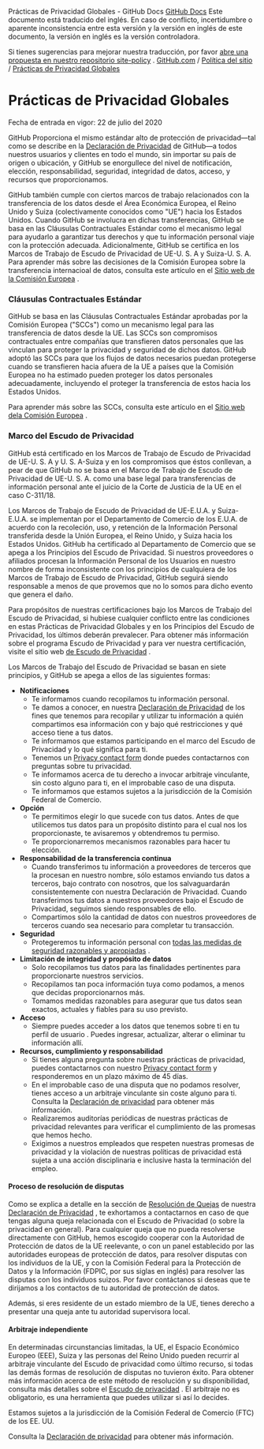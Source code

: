 Prácticas de Privacidad Globales - GitHub Docs
[GitHub Docs](/es)
Este documento está traducido del inglés. En caso de conflicto, incertidumbre o aparente inconsistencia entre esta versión y la versión en inglés de este documento, la versión en inglés es la versión controladora.

Si tienes sugerencias para mejorar nuestra traducción, por favor
[abre una propuesta en nuestro repositorio site-policy](https://github.com/github/site-policy/issues)
.
[GitHub.com](/es/github)
/
[Política del sitio](/es/github/site-policy)
/
[Prácticas de Privacidad Globales](/es/github/site-policy/global-privacy-practices)

# Prácticas de Privacidad Globales

Fecha de entrada en vigor: 22 de julio del 2020

GitHub Proporciona el mismo estándar alto de protección de privacidad—tal como se describe en la
[Declaración de Privacidad](/es/github/site-policy/github-privacy-statement#githubs-global-privacy-practices)
de GitHub—a todos nuestros usuarios y clientes en todo el mundo, sin importar su país de origen o ubicación, y GitHub se enorgullece del nivel de notificación, elección, responsabilidad, seguridad, integridad de datos, acceso, y recursos que proporcionamos.

GitHub también cumple con ciertos marcos de trabajo relacionados con la transferencia de los datos desde el Área Económica Europea, el Reino Unido y Suiza (colectivamente conocidos como "UE") hacia los Estados Unidos. Cuando GitHub se involucra en dichas transferencias, GitHub se basa en las Cláusulas Contractuales Estándar como el mecanismo legal para ayudarlo a garantizar tus derechos y que tu información personal viaje con la protección adecuada. Adicionalmente, GitHub se certifica en los Marcos de Trabajo de Escudo de Privacidad de UE-U. S. A y Suiza-U. S. A. Para aprender más sobre las decisiones de la Comisión Europea sobre la transferencia internacioal de datos, consulta este artículo en el
[Sitio web de la Comisión Europea](https://ec.europa.eu/info/law/law-topic/data-protection/international-dimension-data-protection_en)
.

### Cláusulas Contractuales Estándar

GitHub se basa en las Cláusulas Contractuales Estándar aprobadas por la Comisión Europea ("SCCs") como un mecanismo legal para las transferencia de datos desde la UE. Las SCCs son compromisos contractuales entre compañías que transfieren datos personales que las vinculan para proteger la privacidad y seguridad de dichos datos. GitHub adoptó las SCCs para que los flujos de datos necesarios puedan protegerse cuando se transfieren hacia afuera de la UE a países que la Comisión Europea no ha estimado pueden proteger los datos personales adecuadamente, incluyendo el proteger la transferencia de estos hacia los Estados Unidos.

Para aprender más sobre las SCCs, consulta este artículo en el
[Sitio web dela Comisión Europea](https://ec.europa.eu/info/law/law-topic/data-protection/international-dimension-data-protection/standard-contractual-clauses-scc_en)
.

### Marco del Escudo de Privacidad

GitHub está certificado en los Marcos de Trabajo de Escudo de Privacidad de UE-U. S. A y U. S. A-Suiza y en los compromisos que éstos conllevan, a pear de que GitHub no se basa en el Marco de Trabajo de Escudo de Privacidad de UE-U. S. A. como una base legal para transferencias de información personal ante el juicio de la Corte de Justicia de la UE en el caso C-311/18.

Los Marcos de Trabajo de Escudo de Privacidad de UE-E.U.A. y Suiza-E.U.A. se implementan por el Departamento de Comercio de los E.U.A. de acuerdo con la recoleción, uso, y retención de la Información Personal transferida desde la Unión Europea, el Reino Unido, y Suiza hacia los Estados Unidos. GitHub ha certificado al Departamento de Comercio que se apega a los Principios del Escudo de Privacidad. Si nuestros proveedores o afiliados procesan la Información Personal de los Usuarios en nuestro nombre de forma inconsistente con los principios de cualquiera de los Marcos de Trabajo de Escudo de Privacidad, GitHub seguirá siendo responsable a menos de que provemos que no lo somos para dicho evento que genera el daño.

Para propósitos de nuestras certificaciones bajo los Marcos de Trabajo del Escudo de Privacidad, si hubiese cualquier conflicto entre las condiciones en estas Prácticas de Privacidad Globales y en los Principios del Escudo de Privacidad, los últimos deberán prevalecer. Para obtener más información sobre el programa Escudo de Privacidad y para ver nuestra certificación, visite el sitio web
[de Escudo de Privacidad](https://www.privacyshield.gov/)
.

Los Marcos de Trabajo del Escudo de Privacidad se basan en siete principios, y GitHub se apega a ellos de las siguientes formas:

- **Notificaciones**
	- Te informamos cuando recopilamos tu información personal.
	- Te damos a conocer, en nuestra
[Declaración de Privacidad](/es/articles/github-privacy-statement)
de los fines que tenemos para recopilar y utilizar tu información a quién compartimos esa información con y bajo qué restricciones y qué acceso tiene a tus datos.
	- Te informamos que estamos participando en el marco del Escudo de Privacidad y lo qué significa para ti.
	- Tenemos un
[Privacy contact form](https://github.com/contact/privacy)
donde puedes contactarnos con preguntas sobre tu privacidad.
	- Te informamos acerca de tu derecho a invocar arbitraje vinculante, sin costo alguno para ti, en el improbable caso de una disputa.
	- Te informamos que estamos sujetos a la jurisdicción de la Comisión Federal de Comercio.
- **Opción**
	- Te permitimos elegir lo que sucede con tus datos. Antes de que utilicemos tus datos para un propósito distinto para el cual nos los proporcionaste, te avisaremos y obtendremos tu permiso.
	- Te proporcionarremos mecanismos razonables para hacer tu elección.
- **Responsabilidad de la transferencia continua**
	- Cuando transferimos tu información a proveedores de terceros que la procesan en nuestro nombre, sólo estamos enviando tus datos a terceros, bajo contrato con nosotros, que los salvaguardarán consistentemente con nuestra Declaración de Privacidad. Cuando transferimos tus datos a nuestros proveedores bajo el Escudo de Privacidad, seguimos siendo responsables de ello.
	- Compartimos sólo la cantidad de datos con nuestros proveedores de terceros cuando sea necesario para completar tu transacción.
- **Seguridad**
	- Protegeremos tu información personal con
[todas las medidas de seguridad razonables y apropiadas](https://github.com/security)
.
- **Limitación de integridad y propósito de datos**
	- Solo recopilamos tus datos para las finalidades pertinentes para proporcionarte nuestros servicios.
	- Recopilamos tan poca información tuya como podamos, a menos que decidas proporcionarnos más.
	- Tomamos medidas razonables para asegurar que tus datos sean exactos, actuales y fiables para su uso previsto.
- **Acceso**
	- Siempre puedes acceder a los datos que tenemos sobre ti en tu perfil de usuario
. Puedes ingresar, actualizar, alterar o eliminar tu información allí.
- **Recursos, cumplimiento y responsabilidad**
	- Si tienes alguna pregunta sobre nuestras prácticas de privacidad, puedes contactarnos con nuestro
[Privacy contact form](https://github.com/contact/privacy)
y responderemos en un plazo máximo de 45 días.
	- En el improbable caso de una disputa que no podamos resolver, tienes acceso a un arbitraje vinculante sin coste alguno para ti. Consulta la
[Declaración de privacidad](/es/articles/github-privacy-statement)
para obtener más información.
	- Realizaremos auditorías periódicas de nuestras prácticas de privacidad relevantes para verificar el cumplimiento de las promesas que hemos hecho.
	- Exigimos a nuestros empleados que respeten nuestras promesas de privacidad y la violación de nuestras políticas de privacidad está sujeta a una acción disciplinaria e inclusive hasta la terminación del empleo.

#### Proceso de resolución de disputas

Como se explica a detalle en la sección de
[Resolución de Quejas](/es/github/site-policy/github-privacy-statement#resolving-complaints)
de nuestra
[Declaración de Privacidad](/es/github/site-policy/github-privacy-statement)
, te exhortamos a contactarnos en caso de que tengas alguna queja relacionada con el Escudo de Privacidad (o sobre la privacidad en general). Para cualquier queja que no pueda resolverse directamente con GitHub, hemos escogido cooperar con la Autoridad de Protección de datos de la UE reelevante, o con un panel establecido por las autoridades europeas de protección de datos, para resolver disputas con los individuos de la UE, y con la Comisión Federal para la Protección de Datos y la Información (FDPIC, por sus siglas en inglés) para resolver las disputas con los individuos suizos. Por favor contáctanos si deseas que te dirijamos a los contactos de tu autoridad de protección de datos.

Además, si eres residente de un estado miembro de la UE, tienes derecho a presentar una queja ante tu autoridad supervisora local.

#### Arbitraje independiente

En determinadas circunstancias limitadas, la UE, el Espacio Económico Europeo (EEE), Suiza y las personas del Reino Unido pueden recurrir al arbitraje vinculante del Escudo de privacidad como último recurso, si todas las demás formas de resolución de disputas no tuvieron éxito. Para obtener más información acerca de este método de resolución y su disponibilidad, consulta más detalles sobre el
[Escudo de privacidad](https://www.privacyshield.gov/article?id=ANNEX-I-introduction)
. El arbitraje no es obligatorio, es una herramienta que puedes utilizar si así lo decides.

Estamos sujetos a la jurisdicción de la Comisión Federal de Comercio (FTC) de los EE. UU.

Consulta la
[Declaración de privacidad](/es/articles/github-privacy-statement)
para obtener más información.
